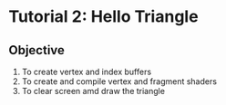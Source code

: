 # Tutorial 2: Hello Triangle  
## Objective  
1. To create vertex and index buffers  
2. To create and compile vertex and fragment shaders  
3. To clear screen amd draw the triangle
